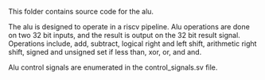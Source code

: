 This folder contains source code for the alu.

The alu is designed to operate in a riscv pipeline.
  Alu operations are done on two 32 bit inputs, and the result is output on the 32 bit result signal.
  Operations include, add, subtract, logical right and left shift, arithmetic right shift, signed and unsigned set if less than, xor, or, and and.

Alu control signals are enumerated in the control_signals.sv file.
